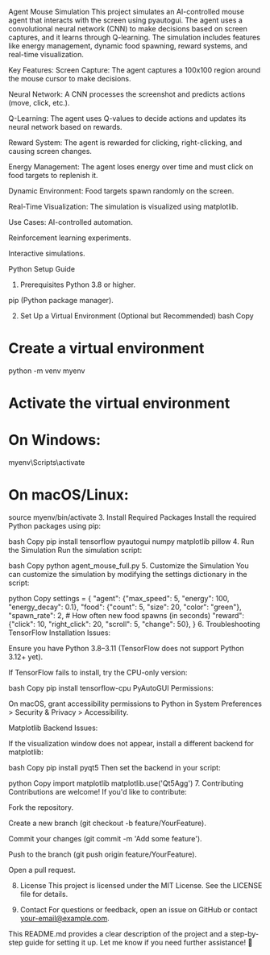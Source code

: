 Agent Mouse Simulation
This project simulates an AI-controlled mouse agent that interacts with the screen using pyautogui. The agent uses a convolutional neural network (CNN) to make decisions based on screen captures, and it learns through Q-learning. The simulation includes features like energy management, dynamic food spawning, reward systems, and real-time visualization.

Key Features:
Screen Capture: The agent captures a 100x100 region around the mouse cursor to make decisions.

Neural Network: A CNN processes the screenshot and predicts actions (move, click, etc.).

Q-Learning: The agent uses Q-values to decide actions and updates its neural network based on rewards.

Reward System: The agent is rewarded for clicking, right-clicking, and causing screen changes.

Energy Management: The agent loses energy over time and must click on food targets to replenish it.

Dynamic Environment: Food targets spawn randomly on the screen.

Real-Time Visualization: The simulation is visualized using matplotlib.

Use Cases:
AI-controlled automation.

Reinforcement learning experiments.

Interactive simulations.

Python Setup Guide
1. Prerequisites
Python 3.8 or higher.

pip (Python package manager).

2. Set Up a Virtual Environment (Optional but Recommended)
bash
Copy
# Create a virtual environment
python -m venv myenv

# Activate the virtual environment
# On Windows:
myenv\Scripts\activate
# On macOS/Linux:
source myenv/bin/activate
3. Install Required Packages
Install the required Python packages using pip:

bash
Copy
pip install tensorflow pyautogui numpy matplotlib pillow
4. Run the Simulation
Run the simulation script:

bash
Copy
python agent_mouse_full.py
5. Customize the Simulation
You can customize the simulation by modifying the settings dictionary in the script:

python
Copy
settings = {
    "agent": {"max_speed": 5, "energy": 100, "energy_decay": 0.1},
    "food": {"count": 5, "size": 20, "color": "green"},
    "spawn_rate": 2,  # How often new food spawns (in seconds)
    "reward": {"click": 10, "right_click": 20, "scroll": 5, "change": 50},
}
6. Troubleshooting
TensorFlow Installation Issues:

Ensure you have Python 3.8–3.11 (TensorFlow does not support Python 3.12+ yet).

If TensorFlow fails to install, try the CPU-only version:

bash
Copy
pip install tensorflow-cpu
PyAutoGUI Permissions:

On macOS, grant accessibility permissions to Python in System Preferences > Security & Privacy > Accessibility.

Matplotlib Backend Issues:

If the visualization window does not appear, install a different backend for matplotlib:

bash
Copy
pip install pyqt5
Then set the backend in your script:

python
Copy
import matplotlib
matplotlib.use('Qt5Agg')
7. Contributing
Contributions are welcome! If you'd like to contribute:

Fork the repository.

Create a new branch (git checkout -b feature/YourFeature).

Commit your changes (git commit -m 'Add some feature').

Push to the branch (git push origin feature/YourFeature).

Open a pull request.

8. License
This project is licensed under the MIT License. See the LICENSE file for details.

9. Contact
For questions or feedback, open an issue on GitHub or contact your-email@example.com.

This README.md provides a clear description of the project and a step-by-step guide for setting it up. Let me know if you need further assistance! 🚀

